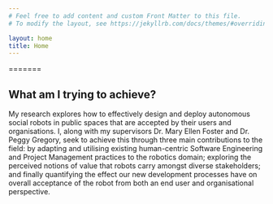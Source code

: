 ```yaml
---
# Feel free to add content and custom Front Matter to this file.
# To modify the layout, see https://jekyllrb.com/docs/themes/#overriding-theme-defaults

layout: home
title: Home
---
```




=======
## What am I trying to achieve?
My research explores how to effectively design and deploy autonomous social robots in public spaces that are accepted by their users and organisations. I, along with my supervisors Dr. Mary Ellen Foster and Dr. Peggy Gregory, seek to achieve this through three main contributions to the field: by adapting and utilising existing human-centric Software Engineering and Project Management practices to the robotics domain; exploring the perceived notions of value that robots carry amongst diverse stakeholders; and finally quantifying the effect our new development processes have on overall acceptance of the robot from both an end user and organisational perspective.

